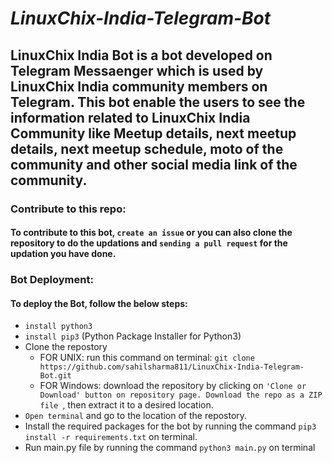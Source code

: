 # _**LinuxChix-India-Telegram-Bot**_

## **LinuxChix India** Bot is a bot developed on Telegram Messaenger which is used by LinuxChix India community members on Telegram. This bot enable the users to see the information related to LinuxChix India Community like Meetup details, next meetup details, next meetup schedule, moto of the community and other social media link of the community. 

### **Contribute to this repo:**

#### To contribute to this bot, ```create an issue``` or you can also clone the repository to do the updations and ```sending a pull request``` for the updation you have done.

### **Bot Deployment:**

#### To deploy the Bot, follow the below steps:

* ```install python3```
* ```install pip3``` (Python Package Installer for Python3)
* Clone the repostory 
  * FOR UNIX: run this command on terminal: ```git clone https://github.com/sahilsharma811/LinuxChix-India-Telegram-Bot.git```
  * FOR Windows: download the repository by clicking on ```'Clone or Download' button on repository page. Download the repo as a ZIP file ```, then extract it to a desired location.
* ```Open terminal``` and go to the location of the repostory.
* Install the required packages for the bot by running the command ```pip3 install -r requirements.txt``` on terminal.
* Run main.py file by running the command ```python3 main.py``` on terminal
